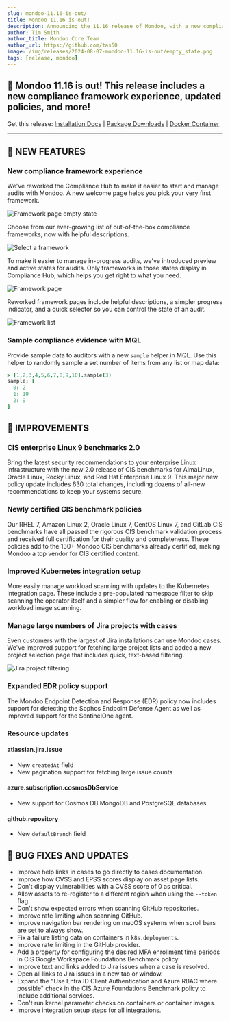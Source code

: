 ```yaml
---
slug: mondoo-11.16-is-out/
title: Mondoo 11.16 is out!
description: Announcing the 11.16 release of Mondoo, with a new compliance framework experience, updated policies and more!
author: Tim Smith
author_title: Mondoo Core Team
author_url: https://github.com/tas50
image: /img/releases/2024-08-07-mondoo-11.16-is-out/empty_state.png
tags: [release, mondoo]
---
```


## 🥳 Mondoo 11.16 is out! This release includes a new compliance framework experience, updated policies, and more!

Get this release: [Installation Docs](https://mondoo.com/docs/cnspec/) | [Package Downloads](https://releases.mondoo.com/cnspec/) | [Docker Container](https://hub.docker.com/r/mondoo/cnspec)

---

## 🎉 NEW FEATURES

### New compliance framework experience

We've reworked the Compliance Hub to make it easier to start and manage audits with Mondoo. A new welcome page helps you pick your very first framework.

![Framework page empty state](/img/releases/2024-08-07-mondoo-11.16-is-out/empty_state.png)

Choose from our ever-growing list of out-of-the-box compliance frameworks, now with helpful descriptions.

![Select a framework](/img/releases/2024-08-07-mondoo-11.16-is-out/select_framework.png)

To make it easier to manage in-progress audits, we've introduced preview and active states for audits. Only frameworks in those states display in Compliance Hub, which helps you get right to what you need.

![Framework page](/img/releases/2024-08-07-mondoo-11.16-is-out/framework_list.png)

Reworked framework pages include helpful descriptions, a simpler progress indicator, and a quick selector so you can control the state of an audit.

![Framework list](/img/releases/2024-08-07-mondoo-11.16-is-out/single_framework.png)

### Sample compliance evidence with MQL

Provide sample data to auditors with a new `sample` helper in MQL. Use this helper to randomly sample a set number of items from any list or map data:

```coffee
> [1,2,3,4,5,6,7,8,9,10].sample(3)
sample: [
  0: 2
  1: 10
  2: 9
]
```

## 🧹 IMPROVEMENTS

### CIS enterprise Linux 9 benchmarks 2.0

Bring the latest security recommendations to your enterprise Linux infrastructure with the new 2.0 release of CIS benchmarks for AlmaLinux, Oracle Linux, Rocky Linux, and Red Hat Enterprise Linux 9. This major new policy update includes 630 total changes, including dozens of all-new recommendations to keep your systems secure.

### Newly certified CIS benchmark policies

Our RHEL 7, Amazon Linux 2, Oracle Linux 7, CentOS Linux 7, and GitLab CIS benchmarks have all passed the rigorous CIS benchmark validation process and received full certification for their quality and completeness. These policies add to the 130+ Mondoo CIS benchmarks already certified, making Mondoo a top vendor for CIS certified content.

### Improved Kubernetes integration setup

More easily manage workload scanning with updates to the Kubernetes integration page. These include a pre-populated namespace filter to skip scanning the operator itself and a simpler flow for enabling or disabling workload image scanning.

### Manage large numbers of Jira projects with cases

Even customers with the largest of Jira installations can use Mondoo cases. We've improved support for fetching large project lists and added a new project selection page that includes quick, text-based filtering.

![Jira project filtering](/img/releases/2024-08-07-mondoo-11.16-is-out/jira.png)

### Expanded EDR policy support

The Mondoo Endpoint Detection and Response (EDR) policy now includes support for detecting the Sophos Endpoint Defense Agent as well as improved support for the SentinelOne agent.

### Resource updates

#### atlassian.jira.issue

- New `createdAt` field
- New pagination support for fetching large issue counts

#### azure.subscription.cosmosDbService

- New support for Cosmos DB MongoDB and PostgreSQL databases

#### github.repository

- New `defaultBranch` field

## 🐛 BUG FIXES AND UPDATES

- Improve help links in cases to go directly to cases documentation.
- Improve how CVSS and EPSS scores display on asset page lists.
- Don't display vulnerabilities with a CVSS score of 0 as critical.
- Allow assets to re-register to a different region when using the `--token` flag.
- Don't show expected errors when scanning GitHub repositories.
- Improve rate limiting when scanning GitHub.
- Improve navigation bar rendering on macOS systems when scroll bars are set to always show.
- Fix a failure listing data on containers in `k8s.deployments`.
- Improve rate limiting in the GitHub provider.
- Add a property for configuring the desired MFA enrollment time periods in CIS Google Workspace Foundations Benchmark policy.
- Improve text and links added to Jira issues when a case is resolved.
- Open all links to Jira issues in a new tab or window.
- Expand the "Use Entra ID Client Authentication and Azure RBAC where possible" check in the CIS Azure Foundations Benchmark policy to include additional services.
- Don't run kernel parameter checks on containers or container images.
- Improve integration setup steps for all integrations.
